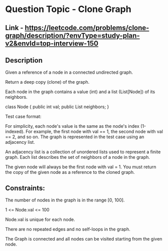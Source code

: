 # Question Topic - Clone Graph


## Link - https://leetcode.com/problems/clone-graph/description/?envType=study-plan-v2&envId=top-interview-150


## Description

Given a reference of a node in a connected undirected graph.

Return a deep copy (clone) of the graph.

Each node in the graph contains a value (int) and a list (List[Node]) of its neighbors.

class Node {
    public int val;
    public List<Node> neighbors;
}
 

Test case format:

For simplicity, each node's value is the same as the node's index (1-indexed). For example, the first node with val == 1, the second node with val == 2, and so on. The graph is represented in the test case using an adjacency list.

An adjacency list is a collection of unordered lists used to represent a finite graph. Each list describes the set of neighbors of a node in the graph.

The given node will always be the first node with val = 1. You must return the copy of the given node as a reference to the cloned graph.


## Constraints:

The number of nodes in the graph is in the range [0, 100].

1 <= Node.val <= 100

Node.val is unique for each node.

There are no repeated edges and no self-loops in the graph.

The Graph is connected and all nodes can be visited starting from the given node.
